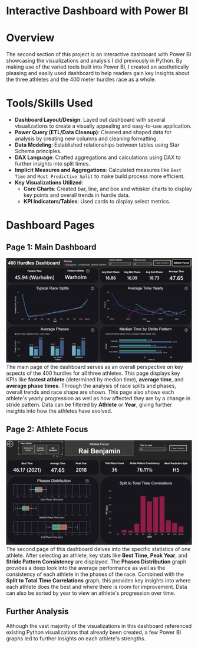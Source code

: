 # Interactive Dashboard with Power BI
# Overview
The second section of this project is an interactive dashboard with Power BI showcasing the visualizations and analysis I did previously in Python. By making use of the varied tools built into Power BI, I created an aesthetically pleasing and easily used dashboard to help readers gain key insights about the three athletes and the 400 meter hurdles race as a whole.
# Tools/Skills Used
- **Dashboard Layout/Design**: Layed out dashboard with several visualizations to create a visually appealing and easy-to-use application.
- **Power Query (ETL/Data Cleanup)**: Cleaned and shaped data for analysis by creating new columns and cleaning formatting.
- **Data Modeling**: Established relationships between tables using Star Schema principles.
- **DAX Language**: Crafted aggregations and calculations using DAX to further insights into split times.
- **Implicit Measures and Aggregations**: Calculated measures like `Best Time` and `Most Predictive Split` to make build process more efficient.
- **Key Visualizations Utilized**:
    - **Core Charts**: Created bar, line, and box and whisker charts to display key points and overall trends in hurdle data.
    - **KPI Indicators/Tables**: Used cards to display select metrics.

# Dashboard Pages
## Page 1: Main Dashboard
![Main Dashboard](/Images/hurdle_dash_page1.png)
The main page of the dashboard serves as an overall perspective on key aspects of the 400 hurdles for all three athletes. This page displays key KPIs like **fastest athlete** (determined by median time), **average time**, and **average phase times**. Through the analysis of race splits and phases, overall trends and race shape are shown. This page also shows each athlete's yearly progression as well as how affected they are by a change in stride pattern. Data can be filtered by **Athlete** or **Year**, giving further insights into how the athletes have evolved.

## Page 2: Athlete Focus
![Athlete Focus](/Images/hurdle_dash_page2.png)
The second page of this dashboard delves into the specific statistics of one athlete. After selecting an athlete, key stats like **Best Time**, **Peak Year**, and **Stride Pattern Consistency** are displayed. The **Phases Distribution** graph provides a deep look into the average performance as well as the consistency of each athlete in the phases of the race. Combined with the **Split to Total Time Correlations** graph, this provides key insights into where each athlete does the best and where there is room for improvement. Data can also be sorted by year to view an athlete's progression over time.

## Further Analysis
Although the vast majority of the visualizations in this dashboard referenced existing Python visualizations that already been created, a few Power BI graphs led to further insights on each athlete's strengths.
